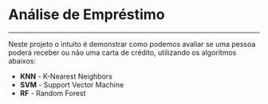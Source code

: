 # Análise de Empréstimo

---

  Neste projeto o intuito é demonstrar como podemos avaliar se uma pessoa poderá receber ou não uma carta de crédito, utilizando os algoritmos abaixos:
    
   * **KNN** - K-Nearest Neighbors
   * **SVM** - Support Vector Machine
   * **RF** - Random Forest
